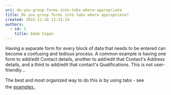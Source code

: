 ```yaml
---
uri: do-you-group-forms-into-tabs-where-appropriate
title: Do you group forms into tabs where appropriate?
created: 2015-12-18 13:33:14
authors:
  - id: 1
    title: Adam Cogan
---
```





<span class='intro'> <p>Having a separate form for every block of data that needs to be entered&#160;can become a confusing and tedious process. A common example is having&#160;one form to add/edit Contact details, another to add/edit that Contact's&#160;Address details, and a third to add/edit that contact's Qualifications. This is not user-friendly...​​</p> </span>

<p>​<span style="line-height&#58;20.8px;">The best and&#160;most organized way to do this is by using tabs - see the&#160;</span><a href="/_layouts/15/FIXUPREDIRECT.ASPX?WebId=3dfc0e07-e23a-4cbb-aac2-e778b71166a2&amp;TermSetId=07da3ddf-0924-4cd2-a6d4-a4809ae20160&amp;TermId=3ee0b1cc-284f-48fc-a364-36992cbed601" style="line-height&#58;20.8px;">examples&#160;</a>.</p>


